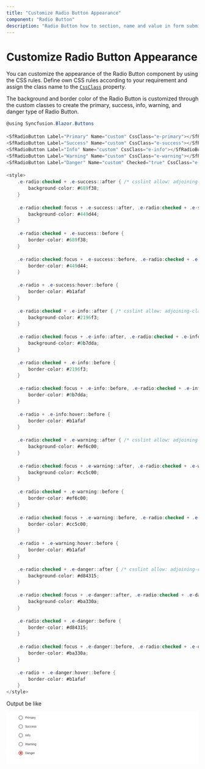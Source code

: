 ```yaml
---
title: "Customize Radio Button Appearance"
component: "Radio Button"
description: "Radio Button how to section, name and value in form submit, customize Radio Button appearance."
---
```


# Customize Radio Button Appearance

You can customize the appearance of the Radio Button component by using the CSS rules.
Define own CSS rules according to your requirement and assign the class name to the [`CssClass`](https://help.syncfusion.com/cr/blazor/Syncfusion.Blazor~Syncfusion.Blazor.Buttons.SfRadioButton~CssClass.html) property.

The background and border color of the Radio Button is customized through the custom classes to create the primary, success, info, warning, and danger type of Radio Button.

```csharp
@using Syncfusion.Blazor.Buttons

<SfRadioButton Label="Primary" Name="custom" CssClass="e-primary"></SfRadioButton><br />
<SfRadioButton Label="Success" Name="custom" CssClass="e-success"></SfRadioButton><br />
<SfRadioButton Label="Info" Name="custom" CssClass="e-info"></SfRadioButton><br />
<SfRadioButton Label="Warning" Name="custom" CssClass="e-warning"></SfRadioButton><br />
<SfRadioButton Label="Danger" Name="custom" Checked="true" CssClass="e-danger"></SfRadioButton>

<style>
    .e-radio:checked + .e-success::after { /* csslint allow: adjoining-classes */
        background-color: #689f38;
    }

    .e-radio:checked:focus + .e-success::after, .e-radio:checked + .e-success:hover::after { /* csslint allow: adjoining-classes */
        background-color: #449d44;
    }

    .e-radio:checked + .e-success::before {
        border-color: #689f38;
    }

    .e-radio:checked:focus + .e-success::before, .e-radio:checked + .e-success:hover::before { /* csslint allow: adjoining-classes */
        border-color: #449d44;
    }

    .e-radio + .e-success:hover::before {
        border-color: #b1afaf
    }

    .e-radio:checked + .e-info::after { /* csslint allow: adjoining-classes */
        background-color: #2196f3;
    }

    .e-radio:checked:focus + .e-info::after, .e-radio:checked + .e-info:hover::after { /* csslint allow: adjoining-classes */
        background-color: #0b7dda;
    }

    .e-radio:checked + .e-info::before {
        border-color: #2196f3;
    }

    .e-radio:checked:focus + .e-info::before, .e-radio:checked + .e-info:hover::before {
        border-color: #0b7dda;
    }

    .e-radio + .e-info:hover::before {
        border-color: #b1afaf
    }

    .e-radio:checked + .e-warning::after { /* csslint allow: adjoining-classes */
        background-color: #ef6c00;
    }

    .e-radio:checked:focus + .e-warning::after, .e-radio:checked + .e-warning:hover::after { /* csslint allow: adjoining-classes */
        background-color: #cc5c00;
    }

    .e-radio:checked + .e-warning::before {
        border-color: #ef6c00;
    }

    .e-radio:checked:focus + .e-warning::before, .e-radio:checked + .e-warning:hover::before {
        border-color: #cc5c00;
    }

    .e-radio + .e-warning:hover::before {
        border-color: #b1afaf
    }

    .e-radio:checked + .e-danger::after { /* csslint allow: adjoining-classes */
        background-color: #d84315;
    }

    .e-radio:checked:focus + .e-danger::after, .e-radio:checked + .e-danger:hover::after { /* csslint allow: adjoining-classes */
        background-color: #ba330a;
    }

    .e-radio:checked + .e-danger::before {
        border-color: #d84315;
    }

    .e-radio:checked:focus + .e-danger::before, .e-radio:checked + .e-danger:hover::before {
        border-color: #ba330a;
    }

    .e-radio + .e-danger:hover::before {
        border-color: #b1afaf
    }
</style>

```

Output be like

![Radio Button Sample](./../images/rb-custom.png)